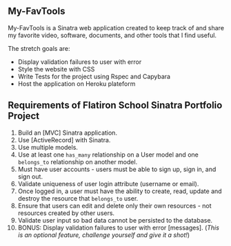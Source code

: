 ## My-FavTools
My-FavTools is a Sinatra web application created to keep track of and share my favorite video, software, documents, and other tools that I find useful.

The stretch goals are:
- Display validation failures to user with error
-	Style the website with CSS
-	Write Tests for the project using Rspec and Capybara
-	Host the application on Heroku plateform

## Requirements of Flatiron School Sinatra Portfolio Project
1. Build an [MVC] Sinatra application.
2. Use [ActiveRecord] with Sinatra.
3. Use multiple models.
4. Use at least one `has_many` relationship on a User model and one `belongs_to` relationship on another model.
5. Must have user accounts - users must be able to sign up, sign in, and sign out.
6. Validate uniqueness of user login attribute (username or email).
7. Once logged in, a user must have the ability to create, read, update and destroy the resource that `belongs_to` user.
8. Ensure that users can edit and delete only their own resources - not resources created by other users.
9. Validate user input so bad data cannot be persisted to the database.
10. BONUS: Display validation failures to user with error [messages]. (_This is an optional feature, challenge yourself and give it a shot!_)
